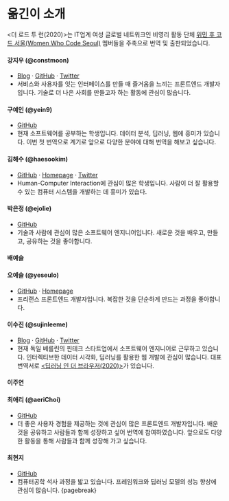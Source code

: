 # 옮긴이 소개

<더 로드 투 런(2020)>는 IT업계 여성 글로벌 네트워크인 비영리 활동 단체 [위민 후 코드 서울(Women Who Code Seoul)](https://www.womenwhocode.com/seoul) 멤버들을 주축으로 번역 및 출판되었습니다.

#### 강지우 (@constmoon)
- [Blog](https://constmoon.github.io) · [GitHub](https://github.com/constmoon) · [Twitter](https://twitter.com/constmoon)
- 서비스와 사용자를 잇는 인터페이스를 만들 때 즐거움을 느끼는 프론트엔드 개발자입니다. 기술로 더 나은 사회를 만들고자 하는 활동에 관심이 많습니다.

#### 구예인 (@yein9)
- [GitHub](https://github.com/yein9/)
- 현재 소프트웨어를 공부하는 학생입니다. 데이터 분석, 딥러닝, 웹에 흥미가 있습니다. 이번 첫 번역으로 계기로 앞으로 다양한 분야에 대해 번역을 해보고 싶습니다.

#### 김해수 (@haesookim)
- [GitHub](https://github.com/haesookim/) · [Homepage](http://haesookim.info/) · [Twitter](https://twitter.com/haesooheatherk)
- Human-Computer Interaction에 관심이 많은 학생입니다. 사람이 더 잘 활용할 수 있는 컴퓨터 시스템을 개발하는 데 흥미가 있습다.

#### 박은정 (@ejolie)
- [GitHub](https://github.com/ejolie)
- 기술과 사람에 관심이 많은 소프트웨어 엔지니어입니다. 새로운 것을 배우고, 만들고, 공유하는 것을 좋아합니다.

#### 배예슬

#### 오예슬 (@yeseulo)
- [GitHub](https://github.com/yeseulo/) · [Homepage](https://yeseulo.kr/)
- 프리랜스 프론트엔드 개발자입니다. 복잡한 것을 단순하게 만드는 과정을 좋아합니다.

#### 이수진 (@sujinleeme)
- [Blog](https://sujinlee.me/) · [GitHub](https://github.com/sujinleeme/) · [Twitter](https://twitter.com/sujinleeme)
- 현재 독일 베를린의 핀테크 스타트업에서 소프트웨어 엔지니어로 근무하고 있습니다. 인터렉티브한 데이터 시각화, 딥러닝를 활용한 웹 개발에 관심이 많습니다. 대표 번역서로 [<딥러닝 인 더 브라우저(2020)>](http://www.yes24.com/Product/Goods/88244652)가 있습니다.

#### 이주연

#### 최애리 (@aeriChoi)
- [GitHub](https://github.com/aeriChoi)
- 더 좋은 사용자 경험을 제공하는 것에 관심이 많은 프론트엔드 개발자입니다. 배운 것을 공유하고 사람들과 함께 성장하고 싶어 번역에 참여하였습니다. 앞으로도 다양한 활동을 통해 사람들과 함께 성장해 가고 싶습니다.

#### 최현지
- [GitHub](https://github.com/hjbc0921/)
- 컴퓨터공학 석사 과정을 밟고 있습니다. 프레임워크와 딥러닝 모델의 성능 향상에 관심이 많습니다.
{pagebreak}
